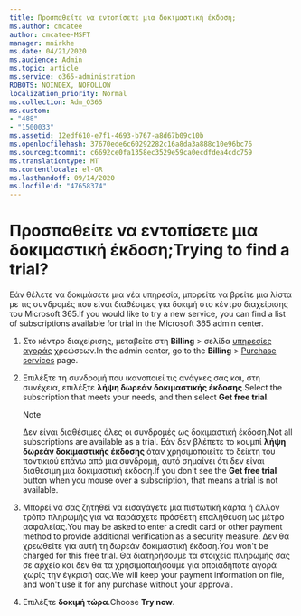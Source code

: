 ```yaml
---
title: Προσπαθείτε να εντοπίσετε μια δοκιμαστική έκδοση;
ms.author: cmcatee
author: cmcatee-MSFT
manager: mnirkhe
ms.date: 04/21/2020
ms.audience: Admin
ms.topic: article
ms.service: o365-administration
ROBOTS: NOINDEX, NOFOLLOW
localization_priority: Normal
ms.collection: Adm_O365
ms.custom:
- "488"
- "1500033"
ms.assetid: 12edf610-e7f1-4693-b767-a8d67b09c10b
ms.openlocfilehash: 37670ede6c60292282c16a8da3a888c10e96bc76
ms.sourcegitcommit: c6692ce0fa1358ec3529e59ca0ecdfdea4cdc759
ms.translationtype: MT
ms.contentlocale: el-GR
ms.lasthandoff: 09/14/2020
ms.locfileid: "47658374"
---
```

# <a name="trying-to-find-a-trial"></a><span data-ttu-id="a6687-102">Προσπαθείτε να εντοπίσετε μια δοκιμαστική έκδοση;</span><span class="sxs-lookup"><span data-stu-id="a6687-102">Trying to find a trial?</span></span>

<span data-ttu-id="a6687-103">Εάν θέλετε να δοκιμάσετε μια νέα υπηρεσία, μπορείτε να βρείτε μια λίστα με τις συνδρομές που είναι διαθέσιμες για δοκιμή στο κέντρο διαχείρισης του Microsoft 365.</span><span class="sxs-lookup"><span data-stu-id="a6687-103">If you would like to try a new service, you can find a list of subscriptions available for trial in the Microsoft 365 admin center.</span></span>
  
1. <span data-ttu-id="a6687-104">Στο κέντρο διαχείρισης, μεταβείτε στη **Billing** \> σελίδα [υπηρεσίες αγοράς](https://go.microsoft.com/fwlink/p/?linkid=868433) χρεώσεων.</span><span class="sxs-lookup"><span data-stu-id="a6687-104">In the admin center, go to the **Billing** \> [Purchase services](https://go.microsoft.com/fwlink/p/?linkid=868433) page.</span></span>

2. <span data-ttu-id="a6687-105">Επιλέξτε τη συνδρομή που ικανοποιεί τις ανάγκες σας και, στη συνέχεια, επιλέξτε  **λήψη δωρεάν δοκιμαστικής έκδοσης**.</span><span class="sxs-lookup"><span data-stu-id="a6687-105">Select the subscription that meets your needs, and then select  **Get free trial**.</span></span>

    > [!NOTE]
    > <span data-ttu-id="a6687-106">Δεν είναι διαθέσιμες όλες οι συνδρομές ως δοκιμαστική έκδοση.</span><span class="sxs-lookup"><span data-stu-id="a6687-106">Not all subscriptions are available as a trial.</span></span> <span data-ttu-id="a6687-107">Εάν δεν βλέπετε το κουμπί **λήψη δωρεάν δοκιμαστικής έκδοσης** όταν χρησιμοποιείτε το δείκτη του ποντικιού επάνω από μια συνδρομή, αυτό σημαίνει ότι δεν είναι διαθέσιμη μια δοκιμαστική έκδοση.</span><span class="sxs-lookup"><span data-stu-id="a6687-107">If you don't see the **Get free trial** button when you mouse over a subscription, that means a trial is not available.</span></span>
  
3. <span data-ttu-id="a6687-108">Μπορεί να σας ζητηθεί να εισαγάγετε μια πιστωτική κάρτα ή άλλον τρόπο πληρωμής για να παράσχετε πρόσθετη επαλήθευση ως μέτρο ασφαλείας.</span><span class="sxs-lookup"><span data-stu-id="a6687-108">You may be asked to enter a credit card or other payment method to provide additional verification as a security measure.</span></span> <span data-ttu-id="a6687-109">Δεν θα χρεωθείτε για αυτή τη δωρεάν δοκιμαστική έκδοση.</span><span class="sxs-lookup"><span data-stu-id="a6687-109">You won't be charged for this free trial.</span></span> <span data-ttu-id="a6687-110">Θα διατηρήσουμε τα στοιχεία πληρωμής σας σε αρχείο και δεν θα τα χρησιμοποιήσουμε για οποιαδήποτε αγορά χωρίς την έγκρισή σας.</span><span class="sxs-lookup"><span data-stu-id="a6687-110">We will keep your payment information on file, and won't use it for any purchase without your approval.</span></span>

4. <span data-ttu-id="a6687-111">Επιλέξτε **δοκιμή τώρα**.</span><span class="sxs-lookup"><span data-stu-id="a6687-111">Choose **Try now**.</span></span>